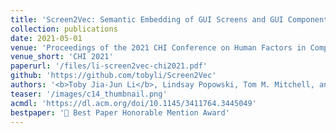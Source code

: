 ```yaml
---
title: 'Screen2Vec: Semantic Embedding of GUI Screens and GUI Components'
collection: publications
date: 2021-05-01
venue: 'Proceedings of the 2021 CHI Conference on Human Factors in Computing Systems (CHI 2021)'
venue_short: 'CHI 2021'
paperurl: '/files/li-screen2vec-chi2021.pdf'
github: 'https://github.com/tobyli/Screen2Vec'
authors: '<b>Toby Jia-Jun Li</b>, Lindsay Popowski, Tom M. Mitchell, and Brad A. Myers'
teaser: '/images/c14_thumbnail.png'
acmdl: 'https://dl.acm.org/doi/10.1145/3411764.3445049'
bestpaper: '🏅 Best Paper Honorable Mention Award'
---
```

